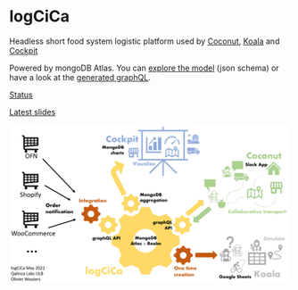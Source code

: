 # logCiCa

Headless short food system logistic platform used by [Coconut](https://github.com/qalincalabs/coconut), [Koala](https://github.com/qalincalabs/koala) and [Cockpit](https://github.com/qalincalabs/cockpit)

Powered by mongoDB Atlas. You can [explore the model](/data_sources/mongodb-atlas/logcica) (json schema) or have a look at the [generated graphQL](/logcica-schema.graphql).

[Status](https://docs.google.com/spreadsheets/d/1Hinnt_VSZFGCe-0SFNRxKkSsytXf2aDYnp6gYdiVJ0I/edit#gid=2147257119)

[Latest slides](/docs/logcica-comac-2022-06.pdf)

![platform schema](/docs/images/logcica-platform-schema-2022-05.png)
